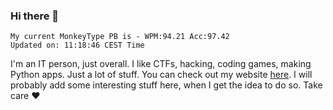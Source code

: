 ### Hi there 👋
<!-- PB START -->
```
My current MonkeyType PB is - WPM:94.21 Acc:97.42
Updated on: 11:18:46 CEST Time
```
<!-- PB END -->
I'm an IT person, just overall. I like CTFs, hacking, coding games, making Python apps. Just a lot of stuff.
You can check out my website [here](https://skill3472.github.io/).
I will probably add some interesting stuff here, when I get the idea to do so. Take care ❤️
